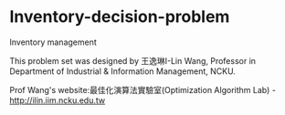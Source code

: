 # Inventory-decision-problem
Inventory management


This problem set was designed by 王逸琳I-Lin Wang, Professor in Department of Industrial &amp; Information Management, NCKU. 

Prof Wang's website:最佳化演算法實驗室(Optimization Algorithm Lab) - http://ilin.iim.ncku.edu.tw
